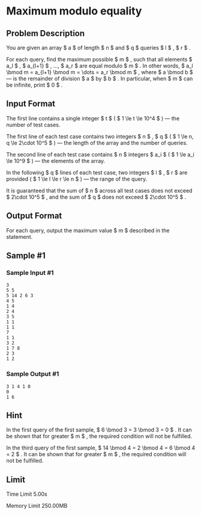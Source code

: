 # Maximum modulo equality

## Problem Description

You are given an array $ a $ of length $ n $ and $ q $ queries $ l $ , $ r $ .

For each query, find the maximum possible $ m $ , such that all elements $ a_l $ , $ a_{l+1} $ , ..., $ a_r $ are equal modulo $ m $ . In other words, $ a_l \bmod m = a_{l+1} \bmod m = \dots = a_r \bmod m $ , where $ a \bmod b $ — is the remainder of division $ a $ by $ b $ . In particular, when $ m $ can be infinite, print $ 0 $ .

## Input Format

The first line contains a single integer $ t $ ( $ 1 \le t \le 10^4 $ ) — the number of test cases.

The first line of each test case contains two integers $ n $ , $ q $ ( $ 1 \le n, q \le 2\cdot 10^5 $ ) — the length of the array and the number of queries.

The second line of each test case contains $ n $ integers $ a_i $ ( $ 1 \le a_i \le 10^9 $ ) — the elements of the array.

In the following $ q $ lines of each test case, two integers $ l $ , $ r $ are provided ( $ 1 \le l \le r \le n $ ) — the range of the query.

It is guaranteed that the sum of $ n $ across all test cases does not exceed $ 2\cdot 10^5 $ , and the sum of $ q $ does not exceed $ 2\cdot 10^5 $ .

## Output Format

For each query, output the maximum value $ m $ described in the statement.

## Sample #1

### Sample Input #1

```
3
5 5
5 14 2 6 3
4 5
1 4
2 4
3 5
1 1
1 1
7
1 1
3 2
1 7 8
2 3
1 2
```

### Sample Output #1

```
3 1 4 1 0 
0 
1 6
```

## Hint

In the first query of the first sample, $ 6 \bmod 3 = 3 \bmod 3 = 0 $ . It can be shown that for greater $ m $ , the required condition will not be fulfilled.

In the third query of the first sample, $ 14 \bmod 4 = 2 \bmod 4 = 6 \bmod 4 = 2 $ . It can be shown that for greater $ m $ , the required condition will not be fulfilled.

## Limit



Time Limit
5.00s

Memory Limit
250.00MB
